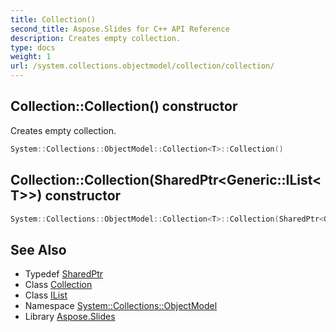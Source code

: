 ```yaml
---
title: Collection()
second_title: Aspose.Slides for C++ API Reference
description: Creates empty collection.
type: docs
weight: 1
url: /system.collections.objectmodel/collection/collection/
---
```

## Collection::Collection() constructor


Creates empty collection.

```cpp
System::Collections::ObjectModel::Collection<T>::Collection()
```

## Collection::Collection(SharedPtr\<Generic::IList\<T\>\>) constructor




```cpp
System::Collections::ObjectModel::Collection<T>::Collection(SharedPtr<Generic::IList<T>> list)
```

## See Also

* Typedef [SharedPtr](../../../system/sharedptr/)
* Class [Collection](../)
* Class [IList](../../../system.collections.generic/ilist/)
* Namespace [System::Collections::ObjectModel](../../)
* Library [Aspose.Slides](../../../)